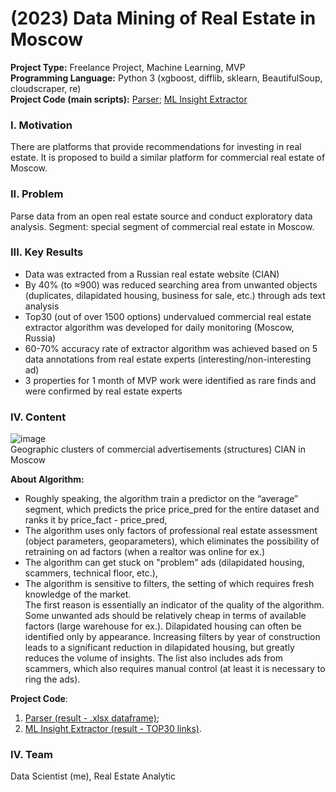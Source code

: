 # (2023) Data Mining of Real Estate in Moscow 
**Project Type:**  Freelance Project, Machine Learning, MVP  
**Programming Language:** Python 3 (xgboost, difflib, sklearn, BeautifulSoup, cloudscraper, re)  
**Project Сode (main scripts):** [Parser](https://github.com/ResearchMachine/commercial-project-ml-mvp-insight-in-real-estate-moscow/blob/main/preprocessing/run_preprocessing.ipynb); [ML Insight Extractor](https://github.com/ResearchMachine/commercial-project-ml-mvp-insight-in-real-estate-moscow/blob/main/modeling/run_modeling.ipynb)   
<!--- **Project Full Description:** [Presentation](https://github.com/ResearchMachine/commercial-project-ml-mvp-insight-in-real-estate-moscow/blob/main/EN.pdf) --->


### I. Motivation
There are platforms that provide recommendations for investing in real estate. It is proposed to build a similar platform for commercial real estate of Moscow.

### II. Problem
Parse data from an open real estate source and conduct exploratory data analysis. Segment: special segment of commercial real estate in Moscow. 

### III. Key Results 
* Data was extracted from a Russian real estate website (CIAN)
* By 40% (to ≈900) was reduced searching area from unwanted objects (duplicates, dilapidated housing, business for sale, etc.) through ads text analysis
* Top30 (out of over 1500 options) undervalued commercial real estate extractor algorithm was developed for daily monitoring (Moscow, Russia)
* 60-70% accuracy rate of extractor algorithm was achieved based on 5 data annotations from real estate experts (interesting/non-interesting ad)
* 3 properties for 1 month of MVP work were identified as rare finds and were confirmed by real estate experts 



### IV. Content

![image](https://github.com/ResearchMachine/commercial-project-ml-mvp-insight-in-real-estate-moscow/assets/70639823/67974aa5-54b5-41b3-a3f4-8258d3fea1e1)  
Geographic clusters of commercial advertisements (structures) CIAN in Moscow

**About Algorithm:**
* Roughly speaking, the algorithm train a predictor on the “average” segment, which predicts the price price_pred for the entire dataset and ranks it by price_fact - price_pred,
* The algorithm uses only factors of professional real estate assessment (object parameters, geoparameters), which eliminates the possibility of retraining on ad factors (when a realtor was online for ex.)
* The algorithm can get stuck on "problem" ads (dilapidated housing, scammers, technical floor, etc.),  
* The algorithm is sensitive to filters, the setting of which requires fresh knowledge of the market.  
The first reason is essentially an indicator of the quality of the algorithm. Some unwanted ads should be relatively cheap in terms of available factors (large warehouse for ex.). Dilapidated housing can often be identified only by appearance. Increasing filters by year of construction leads to a significant reduction in dilapidated housing, but greatly reduces the volume of insights. The list also includes ads from scammers, which also requires manual control (at least it is necessary to ring the ads).

<!--- 
**Key Problems of Scalability to Big Platform:**
1. Realtor Checking. If the realtor turns out to be a scammer, the platform will receive a negative review. This can greatly damage platform reputation and we cannot influence it.  
2. Market Knowledge and Explainability for User. We used many manual filters that cannot be obtained without special knowledge about the market. And also, we cannot use deep algorithms, since we must explain to the user why they should buy exactly this object.  
**Thus, using Data Analysis from open source commercial real estate in Moscow is profitable only for indiviual using.**--->

**Project Code**:
1. [Parser (result - .xlsx dataframe)](https://github.com/ResearchMachine/commercial-project-ml-mvp-insight-in-real-estate-moscow/blob/main/preprocessing/run_preprocessing.ipynb);  
2. [ML Insight Extractor (result - TOP30 links)](https://github.com/ResearchMachine/commercial-project-ml-mvp-insight-in-real-estate-moscow/blob/main/modeling/run_modeling.ipynb).
<!--- **Project Description:** [Presentation](https://github.com/ResearchMachine/commercial-project-ml-mvp-insight-in-real-estate-moscow/blob/main/EN.pdf) --->

### IV. Team
Data Scientist (me), Real Estate Analytic
